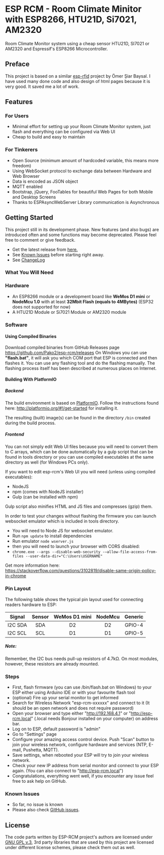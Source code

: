 # ESP RCM - Room Climate Minitor with ESP8266, HTU21D, Si7021, AM2320

Room Climate Monitor system using a cheap sensor HTU21D, SI7021 or AM2320 and Espressif's ESP8266 Microcontroller. 

## Preface
This project is based on a similar [esp-rfid](https://github.com/esprfid/esp-rfid) project by Ömer Şiar Baysal. I have used many done code and also design of html pages because it is very good. It saved me a lot of work.

## Features
### For Users
* Minimal effort for setting up your Room Climate Monitor system, just flash and everything can be configured via Web UI
* Cheap to build and easy to maintain
### For Tinkerers
* Open Source (minimum amount of hardcoded variable, this means more freedom)
* Using WebSocket protocol to exchange data between Hardware and Web Browser
* Data is encoded as JSON object
* MQTT enabled
* Bootstrap, jQuery, FooTables for beautiful Web Pages for both Mobile and Desktop Screens
* Thanks to ESPAsyncWebServer Library communication is Asynchronous

## Getting Started
This project still in its development phase. New features (and also bugs) are introduced often and some functions may become deprecated. Please feel free to comment or give feedback.

* Get the latest release from [here.](https://github.com/Pako2/esp-rcm/releases)
* See [Known Issues](https://github.com/Pako2/esp-rcm#known-issues) before starting right away.
* See [ChangeLog](https://github.com/Pako2/esp-rcm/blob/dev/CHANGELOG.md)

### What You Will Need
### Hardware
* An ESP8266 module or a development board like **WeMos D1 mini** or **NodeMcu 1.0** with at least **32Mbit Flash (equals to 4MBytes)** (ESP32 does not supported for now)
* A HTU21D Module or Si7021 Module or AM2320 module


### Software
#### Using Compiled Binaries
Download compiled binaries from GitHub Releases page
https://github.com/Pako2/esp-rcm/releases
On Windows you can use **"flash.bat"**, it will ask you which COM port that ESP is connected and then flashes it. You can use any flashing tool and do the flashing manually. The flashing process itself has been described at numerous places on Internet.

#### Building With PlatformIO
##### Backend
The build environment is based on [PlatformIO](http://platformio.org). Follow the instructions found here: http://platformio.org/#!/get-started for installing it.

The resulting (built) image(s) can be found in the directory ```/bin``` created during the build process.

##### Frontend
You can not simply edit Web UI files because you will need to convert them to C arrays, which can be done automatically by a gulp script that can be found in tools directory or you can use compiled executables at the same directory as well (for Windows PCs only).

If you want to edit esp-rcm's Web UI you will need (unless using compiled executables):
* NodeJS
* npm (comes with NodeJS installer)
* Gulp (can be installed with npm)

Gulp script also minifies HTML and JS files and compresses (gzip) them. 

In order to test your changes without flashing the firmware you can launch websocket emulator which is included in tools directory.
* You will need to Node JS for websocket emulator.
* Run ```npm update``` to install dependencies
* Run emulator  ```node wserver.js```
* then you will need to launch your browser with CORS disabled:
* ```chrome.exe --args --disable-web-security -–allow-file-access-from-files --user-data-dir="C:\Users\USERNAME"```

Get more information here: https://stackoverflow.com/questions/3102819/disable-same-origin-policy-in-chrome


### Pin Layout

The following table shows the typical pin layout used for connecting readers hardware to ESP:

| Signal    | Sensor | WeMos D1 mini | NodeMcu | Generic     |
|-----------|:------:|:-------------:|:-------:|:-----------:|
| I2C SDA   |  SDA   | D2            | D2      | GPIO-4      |
| I2C SCL   |  SCL   | D1            | D1      | GPIO-5     |
##### Note:
Remember, the I2C bus needs pull-up resistors of 4.7kΩ. On most modules, however, these resistors are already mounted.
### Steps
* First, flash firmware (you can use /bin/flash.bat on Windows) to your ESP either using Arduino IDE or with your favourite flash tool
* (optional) Fire up your serial monitor to get informed
* Search for Wireless Network "esp-rcm-xxxxxx" and connect to it (It should be an open network and does not require password)
* Open your browser and type either "http://192.168.4.1" or "http://esp-rcm.local" (.local needs Bonjour installed on your computer) on address bar.
* Log on to ESP, default password is "admin"
* Go to "Settings" page
* Configure your amazing access control device. Push "Scan" button to join your wireless network, configure hardware and services (NTP, E-mail, Pushetta, MQTT).
* Save settings, when rebooted your ESP will try to join your wireless network.
* Check your new IP address from serial monitor and connect to your ESP again. (You can also connect to "http://esp-rcm.local")
* Congratulations, everything went well, if you encounter any issue feel free to ask help on GitHub.

### Known Issues
* So far, no issue is known
* Please also check [GitHub issues](https://github.com/Pako2/esp-rcm/issues).

## License
The code parts written by ESP-RCM project's authors are licensed under [GNU GPL v.3](https://www.gnu.org/licenses/gpl.html), 3rd party libraries that are used by this project are licensed under different license schemes, please check them out as well.

